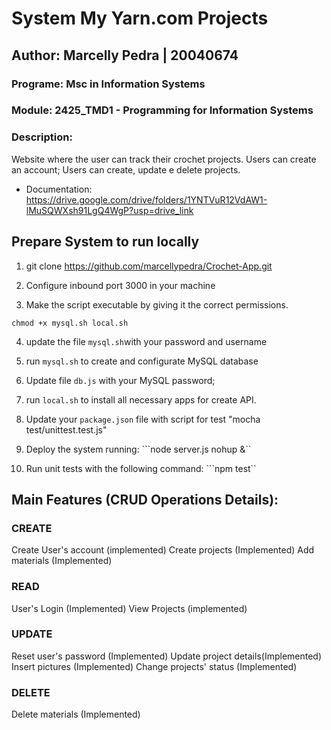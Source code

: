 # System My Yarn.com Projects
## Author: Marcelly Pedra | 20040674
### Programe: Msc in Information Systems
### Module:	2425_TMD1 - Programming for Information Systems

### Description: 
Website where the user can track their crochet projects.
Users can create an account;
Users can create, update e delete projects.

* Documentation:
   https://drive.google.com/drive/folders/1YNTVuR12VdAW1-lMuSQWXsh91LgQ4WgP?usp=drive_link


## Prepare System to run locally
1. git clone https://github.com/marcellypedra/Crochet-App.git

2. Configure inbound port 3000 in your machine

3. Make the script executable by giving it the correct permissions.

```chmod +x mysql.sh local.sh```

4. update the file ```mysql.sh```with your password and username

5. run ```mysql.sh``` to create and configurate MySQL database

6. Update file ```db.js``` with your MySQL password;

7. run  ```local.sh``` to install all necessary apps for create API.

8. Update your ```package.json``` file with script for test "mocha test/unittest.test.js"

8. Deploy the system running:
```node server.js nohup &``

9. Run unit tests with the following command:
```npm test``

## Main Features (CRUD Operations Details):

### CREATE

Create User's account (implemented)
Create projects (Implemented)
Add materials (Implemented)

 
### READ 
User's Login (Implemented)
View Projects (implemented)

 
### UPDATE 
Reset user's password (Implemented)
Update project details(Implemented)
Insert pictures (Implemented)
Change projects' status (Implemented)


### DELETE 
Delete materials (Implemented)





